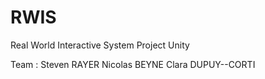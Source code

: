 # RWIS
Real World Interactive System Project Unity

Team :
Steven RAYER
Nicolas BEYNE
Clara DUPUY--CORTI

